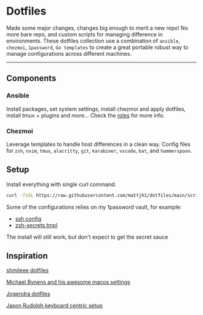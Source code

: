 # Dotfiles

Made some major changes, changes big enough to merit a new repo! No more bare repo, and custom scripts
for managing difference in environments.
These dotfiles collection use a combination of `ansible`, `chezmoi`, `1password`, `Go templates`
to create a great portable robust way to manage configurations across different machines.

---

## Components

### Ansible

Install packages, set system settings, install chezmoi and apply dotfiles, install tmux + plugins and more... Check the [roles](./scripts/common/ansible/roles) for more info.

### Chezmoi

Leverage templates to handle host differences in a clean way.
Config files for `zsh`, `nvim`, `tmux`, `alacritty`, `git`, `karabiner`, `vscode`, `bat`, and `hammerspoon`.

## Setup

Install everything with single curl command:

```bash
curl -fsSL https://raw.githubusercontent.com/mattjh1/dotfiles/main/scripts/setup.sh | sh -s -- --all
```

Some of the configurations relies on my 1password vault, for example:

- [ssh config](./dotfiles/private_dot_ssh/private_config.tmpl)
- [zsh-secrets.tmpl](./dotfiles/dot_config/zsh/zsh-secrets.tmpl)

The install will still work, but don't expect to get the secret sauce

## Inspiration

[shmileee dotfiles](https://github.com/shmileee/dotfiles)

[Michael Bynens and his awesome macos settings](https://github.com/mathiasbynens/dotfiles/tree/main)

[Jogendra dotfiles](https://github.com/jogendra/dotfiles)

[Jason Rudolph keyboard centric setup](https://github.com/jasonrudolph/keyboard)
